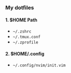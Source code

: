 ### My dotfiles
#### 1. $HOME Path
- `~/.zshrc`
- `~/.tmux.conf`
- `~/.zprofile`

#### 2. $HOME/.config
- `~/.config/nvim/init.vim`
